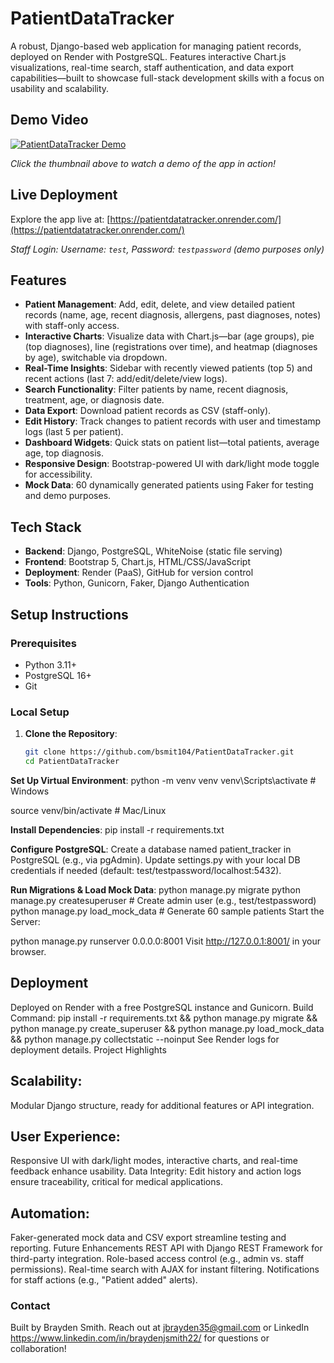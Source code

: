 # PatientDataTracker

A robust, Django-based web application for managing patient records, deployed on Render with PostgreSQL. Features interactive Chart.js visualizations, real-time search, staff authentication, and data export capabilities—built to showcase full-stack development skills with a focus on usability and scalability.

## Demo Video

[![PatientDataTracker Demo](https://img.youtube.com/vi/xgoSJBTjM2s/0.jpg)](https://youtu.be/XxfaHredDv4)

*Click the thumbnail above to watch a demo of the app in action!*

## Live Deployment

Explore the app live at: [https://patientdatatracker.onrender.com/](https://patientdatatracker.onrender.com/)

*Staff Login: Username: `test`, Password: `testpassword` (demo purposes only)*

## Features

- **Patient Management**: Add, edit, delete, and view detailed patient records (name, age, recent diagnosis, allergens, past diagnoses, notes) with staff-only access.
- **Interactive Charts**: Visualize data with Chart.js—bar (age groups), pie (top diagnoses), line (registrations over time), and heatmap (diagnoses by age), switchable via dropdown.
- **Real-Time Insights**: Sidebar with recently viewed patients (top 5) and recent actions (last 7: add/edit/delete/view logs).
- **Search Functionality**: Filter patients by name, recent diagnosis, treatment, age, or diagnosis date.
- **Data Export**: Download patient records as CSV (staff-only).
- **Edit History**: Track changes to patient records with user and timestamp logs (last 5 per patient).
- **Dashboard Widgets**: Quick stats on patient list—total patients, average age, top diagnosis.
- **Responsive Design**: Bootstrap-powered UI with dark/light mode toggle for accessibility.
- **Mock Data**: 60 dynamically generated patients using Faker for testing and demo purposes.

## Tech Stack

- **Backend**: Django, PostgreSQL, WhiteNoise (static file serving)
- **Frontend**: Bootstrap 5, Chart.js, HTML/CSS/JavaScript
- **Deployment**: Render (PaaS), GitHub for version control
- **Tools**: Python, Gunicorn, Faker, Django Authentication

## Setup Instructions

### Prerequisites
- Python 3.11+
- PostgreSQL 16+
- Git

### Local Setup
1. **Clone the Repository**:
   ```bash
   git clone https://github.com/bsmit104/PatientDataTracker.git
   cd PatientDataTracker

**Set Up Virtual Environment**:
   python -m venv venv
   venv\Scripts\activate  # Windows

   source venv/bin/activate  # Mac/Linux

**Install Dependencies**:
   pip install -r requirements.txt

**Configure PostgreSQL**:
   Create a database named patient_tracker in PostgreSQL (e.g., via pgAdmin).
   Update settings.py with your local DB credentials if needed (default: test/testpassword/localhost:5432).

**Run Migrations & Load Mock Data**:
   python manage.py migrate
   python manage.py createsuperuser  # Create admin user (e.g., test/testpassword)
   python manage.py load_mock_data  # Generate 60 sample patients
   Start the Server:

   python manage.py runserver 0.0.0.0:8001
   Visit http://127.0.0.1:8001/ in your browser.

## Deployment
Deployed on Render with a free PostgreSQL instance and Gunicorn.
Build Command: pip install -r requirements.txt && python manage.py migrate && python manage.py create_superuser && python manage.py load_mock_data && python manage.py collectstatic --noinput
See Render logs for deployment details.
Project Highlights
## Scalability: 
Modular Django structure, ready for additional features or API integration.
## User Experience: 
Responsive UI with dark/light modes, interactive charts, and real-time feedback enhance usability.
Data Integrity: Edit history and action logs ensure traceability, critical for medical applications.
## Automation: 
Faker-generated mock data and CSV export streamline testing and reporting.
Future Enhancements
REST API with Django REST Framework for third-party integration.
Role-based access control (e.g., admin vs. staff permissions).
Real-time search with AJAX for instant filtering.
Notifications for staff actions (e.g., "Patient added" alerts).
### Contact
Built by Brayden Smith. Reach out at jbrayden35@gmail.com or LinkedIn https://www.linkedin.com/in/braydenjsmith22/ for questions or collaboration!
